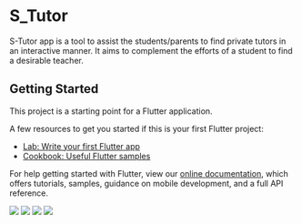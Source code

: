 # S_Tutor

S-Tutor app is a tool to assist the students/parents to find private tutors in an interactive manner. It aims to complement the efforts of a student to find a desirable teacher.

## Getting Started

This project is a starting point for a Flutter application.

A few resources to get you started if this is your first Flutter project:

- [Lab: Write your first Flutter app](https://flutter.dev/docs/get-started/codelab)
- [Cookbook: Useful Flutter samples](https://flutter.dev/docs/cookbook)

For help getting started with Flutter, view our
[online documentation](https://flutter.dev/docs), which offers tutorials,
samples, guidance on mobile development, and a full API reference.

![](screenshots/1.jpeg)
![](screenshots/2.jpeg)
![](screenshots/3.jpeg)
![](screenshots/4.jpeg)
